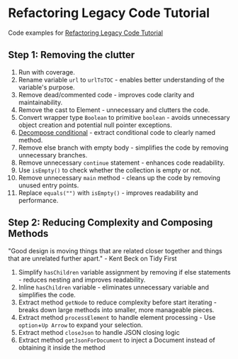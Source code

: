 # Refactoring Legacy Code Tutorial

Code examples for [Refactoring Legacy Code Tutorial](https://ibanfr.github.io/xp/tutorials/refactoring-legacy-code/)

## Step 1: Removing the clutter

1. Run with coverage.
2. Rename variable `url` to `urlToTOC` - enables better understanding of the variable's purpose.
3. Remove dead/commented code - improves code clarity and maintainability.
4. Remove the cast to Element - unnecessary and clutters the code.
5. Convert wrapper type `Boolean` to primitive `boolean` - avoids unnecessary object creation and potential null pointer exceptions.
6. [Decompose conditional] - extract conditional code to clearly named method.
7. Remove else branch with empty body - simplifies the code by removing unnecessary branches.
8. Remove unnecessary `continue` statement - enhances code readability.
9. Use `isEmpty()` to check whether the collection is empty or not.
10. Remove unnecessary `main` method - cleans up the code by removing unused entry points.
11. Replace `equals("")` with `isEmpty()` - improves readability and performance.

## Step 2: Reducing Complexity and Composing Methods

"Good design is moving things that are related closer together and things that are unrelated further apart." - Kent Beck on Tidy First

1. Simplify `hasChildren` variable assignment by removing if else statements - reduces nesting and improves readability.
2. Inline `hasChildren` variable - eliminates unnecessary variable and simplifies the code.
3. Extract method `getNode` to reduce complexity before start iterating - breaks down large methods into smaller, more manageable pieces.
4. Extract method `processElement` to handle element processing - Use `option`+`Up Arrow` to expand your selection.
5. Extract method `closeJson` to handle JSON closing logic
6. Extract method `getJsonForDocument` to inject a Document instead of obtaining it inside the method

[Decompose conditional]: https://refactoring.guru/decompose-conditional